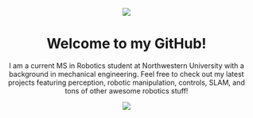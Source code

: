 <p align="center"> 
  <img src="https://user-images.githubusercontent.com/62906322/151292930-4d397bfc-851b-4c0a-a49d-ada9b8fb0951.png" />
</p>

<h1 align="center"> Welcome to my GitHub! </h1>

<p align="center"> I am a current MS in Robotics student at Northwestern University with a background in mechanical engineering. Feel free to check out my latest projects featuring perception, robotic manipulation, controls, SLAM, and tons of other awesome robotics stuff!  </p>

<p align="center"> 
  <img src="https://github-readme-stats.vercel.app/api?username=codynichoson&theme=midnight-purple&show_icons=true" />
</p>

<!--
**codynichoson/codynichoson** is a ✨ _special_ ✨ repository because its `README.md` (this file) appears on your GitHub profile.

Here are some ideas to get you started:

- 🔭 I’m currently working on ...
- 🌱 I’m currently learning ...
- 👯 I’m looking to collaborate on ...
- 🤔 I’m looking for help with ...
- 💬 Ask me about ...
- 📫 How to reach me: ...
- 😄 Pronouns: ...
- ⚡ Fun fact: ...
-->
